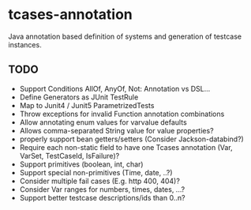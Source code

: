 # tcases-annotation

Java annotation based definition of systems and generation of testcase instances.

## TODO

* Support Conditions AllOf, AnyOf, Not: Annotation vs DSL...
* Define Generators as JUnit TestRule
* Map to Junit4 / Junit5 ParametrizedTests
* Throw exceptions for invalid Function annotation combinations
* Allow annotating enum values for varvalue defaults
* Allows comma-separated String value for value properties?
* properly support bean getters/setters (Consider Jackson-databind?)
* Require each non-static field to have one Tcases annotation (Var, VarSet, TestCaseId, IsFailure)?
* Support primitives (boolean, int, char)
* Support special non-primitives (Time, date, ..?)
* Consider multiple fail cases (E.g. http 400, 404)?
* Consider Var ranges for numbers, times, dates, ...?
* Support better testcase descriptions/ids than 0..n?
